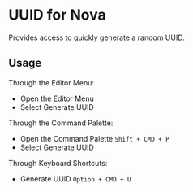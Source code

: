 # UUID for Nova

Provides access to quickly generate a random UUID.

## Usage

Through the Editor Menu:

* Open the Editor Menu
* Select Generate UUID

Through the Command Palette:

* Open the Command Palette `Shift + CMD + P`
* Select Generate UUID

Through Keyboard Shortcuts:

* Generate UUID `Option + CMD + U`